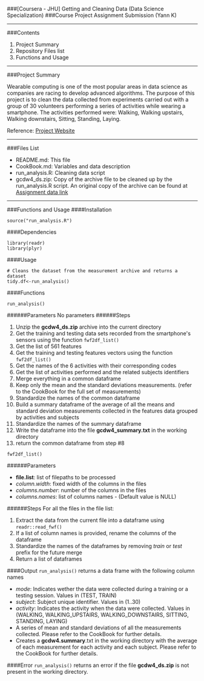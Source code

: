 
###[Coursera - JHU] Getting and Cleaning Data (Data Science Specialization)
###Course Project Assignment Submission (Yann K)
***
###Contents
1. Project Summary
2. Repository Files list
3. Functions and Usage

***
###Project Summary

Wearable computing is one of the most popular areas in data science as companies are racing to develop advanced algorithms. The purpose of this project is to clean the data collected from experiments carried out with a group of 30 volunteers performing a series of activities while wearing a smartphone. The activities performed were: Walking, Walking upstairs, Walking downstairs, Sitting, Standing, Laying.

Reference: [Project Website](http://archive.ics.uci.edu/ml/datasets/Human+Activity+Recognition+Using+Smartphones)

***

###Files List
* README.md: This file
* CookBook.md: Variables and data description
* run_analysis.R: Cleaning data script
* gcdw4_ds.zip: Copy of the archive file to be cleaned up by the run_analysis.R script. An original copy of the archive can be found at [Assignment data link](https://d396qusza40orc.cloudfront.net/getdata%2Fprojectfiles%2FUCI%20HAR%20Dataset.zip)

***

###Functions and Usage
####Installation
```
source("run_analysis.R")
```

####Dependencies
```
library(readr)
library(plyr)
```


####Usage
```
# Cleans the dataset from the measurement archive and returns a dataset
tidy.df<-run_analysis()
```

####Functions
```
run_analysis()
```
######Parameters
No parameters
######Steps
1. Unzip the __gcdw4_ds.zip__ archive into the current directory
2. Get the training and testing data sets recorded from the smartphone's sensors using the function ```fwf2df_list()```
3. Get the list of 561 features 
4. Get the training and testing features vectors using the function ```fwf2df_list()```
5. Get the names of the 6 activities with their corresponding codes
6. Get the list of activities performed and the related subjects identifiers
7. Merge everything in a common dataframe
8. Keep only the mean and the standard deviations measurements. (refer to the CookBook for the full set of measurements)
9. Standardize the names of the common dataframe
10. Build a summary dataframe of the average of all the means and standard deviation measurements collected in the features data grouped by activities and subjects
11. Standardize the names of the summary dataframe
12. Write the dataframe into the file __gcdw4_summary.txt__ in the working directory
13. return the common dataframe from step #8

```
fwf2df_list()
```
######Parameters
* __file.list__: list of filepaths to be processed
* _column.width_: fixed width of the columns in the files
* _columns.number_: number of the columns in the files
* _columns.names_: list of columns names - (Default value is NULL)

######Steps
For all the files in the file list:
1. Extract the data from the current file into a dataframe using ```readr::read_fwf()```
2. If a list of column names is provided, rename the columns of the dataframe
3. Standardize the names of the dataframes by removing _train_ or _test_ prefix for the future merge 
4. Return a list of dataframes

####Output
```run_analysis()``` returns a data frame with the following column names
* _mode_: Indicates wether the data were collected during a training or a testing session. Values in (TEST, TRAIN)
* _subject_: Subject unique identifier. Values in (1..30)
* _activity_: Indicates the activity when the data were collected. Values in (WALKING, WALKING_UPSTAIRS, WALKING_DOWNSTAIRS, SITTING, STANDING, LAYING)
* A series of mean and standard deviations of all the measurements collected. Please refer to the CookBook for further details.
* Creates a __gcdw4.summary__.txt in the working directory with the average of each measurement for each activity and each subject. Please refer to the CookBook for further details.

####Error
```run_analysis()``` returns an error if the file __gcdw4_ds.zip__ is not present in the working directory.


